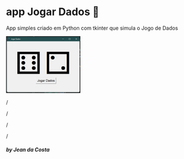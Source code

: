 # app Jogar Dados 🎲

App simples criado em Python com tkinter que simula o Jogo de Dados

<img src="Tela_Jogar_Dados.png" alt="Jogar Dados" style="zoom:40%;" />



/

/

/

/

<h5>by Jean da Costa</h5>
